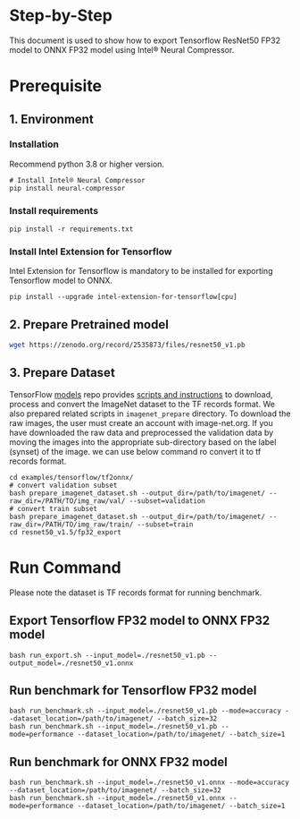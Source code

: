 Step-by-Step
============

This document is used to show how to export Tensorflow ResNet50 FP32 model to ONNX FP32 model using Intel® Neural Compressor.


# Prerequisite

## 1. Environment

### Installation
Recommend python 3.8 or higher version.
```shell
# Install Intel® Neural Compressor
pip install neural-compressor
```

### Install requirements
```shell
pip install -r requirements.txt
```

### Install Intel Extension for Tensorflow
Intel Extension for Tensorflow is mandatory to be installed for exporting Tensorflow model to ONNX.
```shell
pip install --upgrade intel-extension-for-tensorflow[cpu]
```

## 2. Prepare Pretrained model

```bash
wget https://zenodo.org/record/2535873/files/resnet50_v1.pb
```

## 3. Prepare Dataset

  TensorFlow [models](https://github.com/tensorflow/models) repo provides [scripts and instructions](https://github.com/tensorflow/models/tree/master/research/slim#an-automated-script-for-processing-imagenet-data) to download, process and convert the ImageNet dataset to the TF records format.
  We also prepared related scripts in `imagenet_prepare` directory. To download the raw images, the user must create an account with image-net.org. If you have downloaded the raw data and preprocessed the validation data by moving the images into the appropriate sub-directory based on the label (synset) of the image. we can use below command ro convert it to tf records format.

  ```shell
  cd examples/tensorflow/tf2onnx/
  # convert validation subset
  bash prepare_imagenet_dataset.sh --output_dir=/path/to/imagenet/ --raw_dir=/PATH/TO/img_raw/val/ --subset=validation
  # convert train subset
  bash prepare_imagenet_dataset.sh --output_dir=/path/to/imagenet/ --raw_dir=/PATH/TO/img_raw/train/ --subset=train
  cd resnet50_v1.5/fp32_export
  ```

# Run Command
Please note the dataset is TF records format for running benchmark.

## Export Tensorflow FP32 model to ONNX FP32 model
```shell
bash run_export.sh --input_model=./resnet50_v1.pb --output_model=./resnet50_v1.onnx
```

## Run benchmark for Tensorflow FP32 model
```shell
bash run_benchmark.sh --input_model=./resnet50_v1.pb --mode=accuracy --dataset_location=/path/to/imagenet/ --batch_size=32
bash run_benchmark.sh --input_model=./resnet50_v1.pb --mode=performance --dataset_location=/path/to/imagenet/ --batch_size=1
```

## Run benchmark for ONNX FP32 model
```shell
bash run_benchmark.sh --input_model=./resnet50_v1.onnx --mode=accuracy --dataset_location=/path/to/imagenet/ --batch_size=32
bash run_benchmark.sh --input_model=./resnet50_v1.onnx --mode=performance --dataset_location=/path/to/imagenet/ --batch_size=1
```
